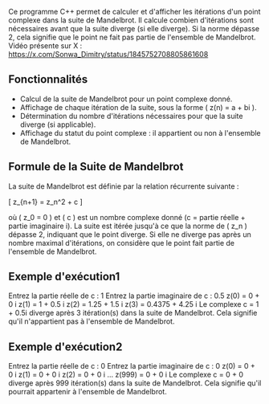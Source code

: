 Ce programme C++ permet de calculer et d'afficher les itérations d'un point complexe dans la suite de Mandelbrot. 
Il calcule combien d'itérations sont nécessaires avant que la suite diverge (si elle diverge). Si la norme dépasse
2, cela signifie que le point ne fait pas partie de l'ensemble de Mandelbrot. Vidéo présente sur X : https://x.com/Sonwa_Dimitry/status/1845752708805861608

## Fonctionnalités

- Calcul de la suite de Mandelbrot pour un point complexe donné.
- Affichage de chaque itération de la suite, sous la forme \( z(n) = a + bi \).
- Détermination du nombre d'itérations nécessaires pour que la suite diverge (si applicable).
- Affichage du statut du point complexe : il appartient ou non à l'ensemble de Mandelbrot.

## Formule de la Suite de Mandelbrot

La suite de Mandelbrot est définie par la relation récurrente suivante :

\[
z_{n+1} = z_n^2 + c
\]

où \( z_0 = 0 \) et \( c \) est un nombre complexe donné (c = partie réelle + partie imaginaire i). 
La suite est itérée jusqu'à ce que la norme de \( z_n \) dépasse 2, indiquant que le point diverge. 
Si elle ne diverge pas après un nombre maximal d'itérations, on considère que le point fait partie de l'ensemble de Mandelbrot.


## Exemple d'exécution1
Entrez la partie réelle de c : 1 
Entrez la partie imaginaire de c : 0.5 
z(0) = 0 + 0 i 
z(1) = 1 + 0.5 i 
z(2) = 1.25 + 1.5 i 
z(3) = 0.4375 + 4.25 i 
Le complexe c = 1 + 0.5i diverge après 3 itération(s) dans la suite de Mandelbrot.
Cela signifie qu'il n'appartient pas à l'ensemble de Mandelbrot.

## Exemple d'exécution2
Entrez la partie réelle de c : 0 
Entrez la partie imaginaire de c : 0
z(0) = 0 + 0 i 
z(1) = 0 + 0 i 
z(2) = 0 + 0 i 
...
z(999) = 0 + 0 i 
Le complexe c = 0 + 0 diverge après 999 itération(s) dans la suite de Mandelbrot.
Cela signifie qu'il pourrait appartenir à l'ensemble de Mandelbrot.

